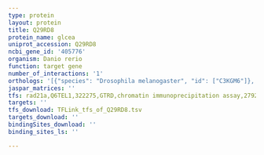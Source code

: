 ```yaml
---
type: protein
layout: protein
title: Q29RD8
protein_name: glcea
uniprot_accession: Q29RD8
ncbi_gene_id: '405776'
organism: Danio rerio
function: target gene
number_of_interactions: '1'
orthologs: '[{"species": "Drosophila melanogaster", "id": ["C3KGM6"]}, {"species": "Caenorhabditis elegans", "id": ["P46555"]}]'
jaspar_matrices: ''
tfs: rad21a,Q6TEL1,322275,GTRD,chromatin immunoprecipitation assay,27924024%5Buid%5D,No
targets: ''
tfs_download: TFLink_tfs_of_Q29RD8.tsv
targets_download: ''
bindingSites_download: ''
binding_sites_ls: ''

---
```

